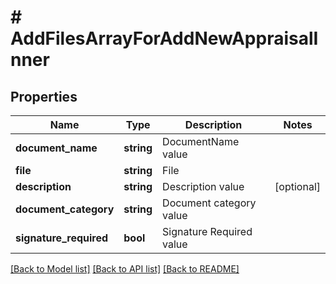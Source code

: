 # # AddFilesArrayForAddNewAppraisalInner

## Properties

Name | Type | Description | Notes
------------ | ------------- | ------------- | -------------
**document_name** | **string** | DocumentName value |
**file** | **string** | File |
**description** | **string** | Description value | [optional]
**document_category** | **string** | Document category value |
**signature_required** | **bool** | Signature Required value |

[[Back to Model list]](../../README.md#models) [[Back to API list]](../../README.md#endpoints) [[Back to README]](../../README.md)
